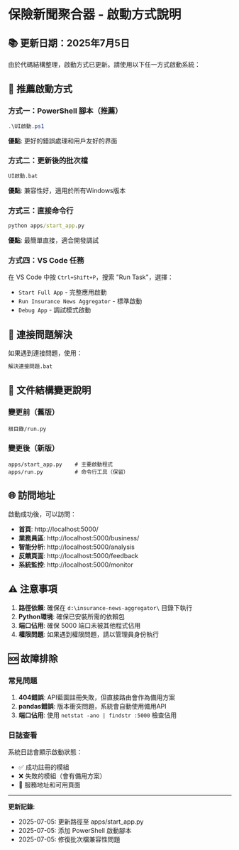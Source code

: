 # 保險新聞聚合器 - 啟動方式說明

## 📚 更新日期：2025年7月5日

由於代碼結構整理，啟動方式已更新。請使用以下任一方式啟動系統：

## 🚀 推薦啟動方式

### 方式一：PowerShell 腳本（推薦）
```powershell
.\UI啟動.ps1
```
**優點**: 更好的錯誤處理和用戶友好的界面

### 方式二：更新後的批次檔
```cmd
UI啟動.bat
```
**優點**: 兼容性好，適用於所有Windows版本

### 方式三：直接命令行
```cmd
python apps/start_app.py
```
**優點**: 最簡單直接，適合開發調試

### 方式四：VS Code 任務
在 VS Code 中按 `Ctrl+Shift+P`，搜索 "Run Task"，選擇：
- `Start Full App` - 完整應用啟動
- `Run Insurance News Aggregator` - 標準啟動
- `Debug App` - 調試模式啟動

## 🔧 連接問題解決

如果遇到連接問題，使用：
```cmd
解決連接問題.bat
```

## 📂 文件結構變更說明

### 變更前（舊版）
```
根目錄/run.py
```

### 變更後（新版）
```
apps/start_app.py    # 主要啟動程式
apps/run.py          # 命令行工具（保留）
```

## 🌐 訪問地址

啟動成功後，可以訪問：
- **首頁**: http://localhost:5000/
- **業務員區**: http://localhost:5000/business/
- **智能分析**: http://localhost:5000/analysis
- **反饋頁面**: http://localhost:5000/feedback
- **系統監控**: http://localhost:5000/monitor

## ⚠️ 注意事項

1. **路徑依賴**: 確保在 `d:\insurance-news-aggregator\` 目錄下執行
2. **Python環境**: 確保已安裝所需的依賴包
3. **端口佔用**: 確保 5000 端口未被其他程式佔用
4. **權限問題**: 如果遇到權限問題，請以管理員身份執行

## 🆘 故障排除

### 常見問題
1. **404錯誤**: API藍圖註冊失敗，但直接路由會作為備用方案
2. **pandas錯誤**: 版本衝突問題，系統會自動使用備用API
3. **端口佔用**: 使用 `netstat -ano | findstr :5000` 檢查佔用

### 日誌查看
系統日誌會顯示啟動狀態：
- ✅ 成功註冊的模組
- ❌ 失敗的模組（會有備用方案）
- 📍 服務地址和可用頁面

---

**更新記錄**:
- 2025-07-05: 更新路徑至 apps/start_app.py
- 2025-07-05: 添加 PowerShell 啟動腳本
- 2025-07-05: 修復批次檔兼容性問題
